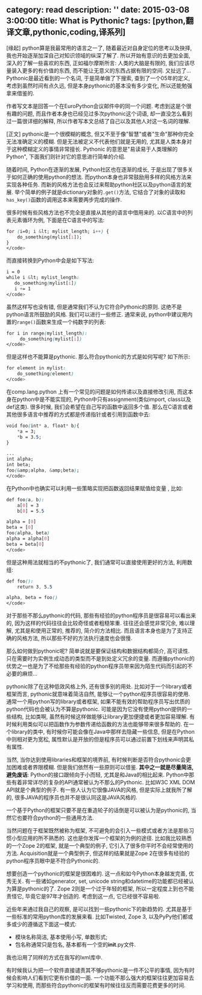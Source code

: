 category: read
description: ''
date: 2015-03-08 3:00:00
title: What is Pythonic?
tags: [python,翻译文章,pythonic,coding,译系列]
---

<p>[缘起] python算是我最常用的语言之一了, 随着最近对自身定位的思考以及抉择, 我也开始逐渐加深自己对知识领域的纵深了解了. 所以开始有意识的去更加全面, 深入的了解一些喜欢的东西, 正如福尔摩斯所言: 人类的大脑是有限的, 我们应该尽量装入更多的有价值的东西, 而不能让无意义的东西占据有限的空间. 又扯远了... Pythonic是最近看到的一个名词, 于是简单做了下搜索, 查到了一个05年的定义, 考虑到虽然时间有点久远, 但是本身pythonic的基本没有多少变化, 所以还能勉强拿来借鉴的.</p>

<p>作者写文本是回答一个在EuroPython会议邮件中的同一个问题. 考虑到这是个很有趣的问题, 而且作者本身也已经见过多次pythonic这个词语, 却一直没怎么看到过一篇很详细的解释, 所以作者写本文总结了自己以及其他人对这一名词的理解.</p>

<p>[正文]  pythonic是一个很模糊的概念, 但又不至于像"智慧"或者"生命"那种你完全无法准确定义的模糊. 但是无法被定义不代表他们就是无用的, 尤其是人类本身对于这种模糊定义的事情非常擅长. Pythonic 的意思是"易读易于人类理解的Python",  下面我们则针对它的意思进行简单的介绍.</p>

<p>随着时间, Python在逐渐的发展, Python社区也在逐渐的成长, 于是出现了很多关于如何正确的使用python的想法. 而python本身也非常鼓励用多样的风格方法来实现各种任务. 而新的风格方法也会反过来帮助python社区以及python语言的发展. 举个简单的例子就是dictionary对象的<code>.get()</code>方法, 它结合了对象的读取和<code>has_key()</code>函数的调用这本来需要两步完成的操作.</p>

<p>很多时候有些风格方法也不完全是直接从其他的语言中借用来的. 以C语言中的列表元素循环为例, 下面是在C语言中的写法:</p>


``` css
for (i=0; i &lt; mylist_length; i++) {
    do_something(mylist[i]);
}
</code>
```


<p>而直接转换到Python中会是如下写法:</p>


``` css
i = 0
while i &lt; mylist_length:
   do_something(mylist[i])
   i += 1
</code>
```


<p>虽然这样写也没有错, 但是通常我们不认为它符合Pythonic的原则. 这绝不是python语言所鼓励的风格. 我们可以进行一些修正. 通常来说, python中建议用内置的<code>range()</code>函数来生成一个纯数字的列表:</p>


``` css
for i in range(mylist_length):
     do_something(mylist[i])
</code>
```


<p>但是这样也不能算是pythonic. 那么符合pythonic的方式是如何写呢? 如下所示:</p>


``` css
for element in mylist:
    do_something(element)
</code>
```


<p>在comp.lang.python 上有一个常见的问题是如何传递以及直接修改引用, 而这本身在python中是不能实现的, Python中只有assignment(类似import, class以及def这类). 很多时候, 我们会希望在自己写的函数中返回多个值. 那么在C语言或者其他很多语言中推荐的方式都是传递指针或者引用到函数中去:</p>


``` css
void foo(int* a, float* b){
    *a = 3;
    *b = 3.5;
}

...
int alpha;
int beta;
foo(&amp;alpha, &amp;beta);
</code>
```


<p>在Python中也确实可以利用一些策略实现把函数返回结果赋值给变量 , 比如:</p>


``` css
def foo(a, b):
    a[0] = 3
    b[0] = 5.5

alpha = [0]
beta = [0]
foo(alpha, beta)
alpha = alpha[0]
beta = beta[0]
</code>
```


<p>但是这种用法就相当的不pythonic了, 我们通常可以直接使用更好的方法, 利用数组:</p>


``` css
def foo():
    return 3, 5.5

alpha, beta = foo()
</code>
```


<p>对于那些不那么pythonic的代码, 那些有经验的python程序员是很容易可以看出来的, 因为这样的代码往往会比较奇怪或者粗糙笨重. 往往还会感觉非常冗余, 难以理解, 尤其是和使用正常的, 推荐的, 简介的方法相比.  而且语言本身也是为了支持正确的风格方法,  所以那些不好的方法执行速度也会很慢.</p>

<p>那么如何做到pythonic呢? 简单说就是要保证结构和数据结构都简介, 高可读性. 只在需要时为实例生成动态的类型而不是到处定义冗余的变量. 而遵循pythonic的优势之一也是为了不给那些有经验的python程序员带来因为陌生代码而引起的不必要的麻烦...</p>

<p>pythonic除了在这种低效风格上外, 还有很多别的用处. 比如对于一个library或者框架而言, pythonic就意味着简洁自然, 能够让一个python程序员很容易的使用. 通常一个用python写的library或者框架,  如果不能有效的帮助程序员写出优质的python代码也会被认为不算是pythonic.  可能是因为它没有使用python提供的一些结构, 比如类啊, 虽然有时候这样做能够让library更加便捷或者更加容易理解.  有时候利用类似可以把函数作为参数传递给函数的方法也能够带来很多帮助的.  在一个library的类中, 有时候你可能会像在Java中那样去隐藏一些信息, 但是在Python中则相对更为宽松, 属性默认是开放的但是程序员可以通过前置下划线来声明其私有属性.</p>

<p>当然, 当你达到使用libraries和框架的境界前,  有时候判断是否符合pythonic会更加困难或者界限模糊. 但是我们依然有一些原则可以借鉴. <strong>其中之一就是尽量简洁, 避免废话</strong>: Python的接口跟倾向于小而轻, 尤其是和Java的相比起来. Python中那些有着非常详尽的复杂的API通常被认为不那么的Pythonic. 比如W3C XML DOM API就是个典型的例子. 有一些人认为它很像JAVA的风格, 但是实际上就我所了解的, 很多JAVA的程序员也并不是很认同这是JAVA风格的.</p>

<p>一个基于Python的框架只要不是在重造轮子的话倒是可以被认为是pythonic的, 当然它也要符合python的一些通用方法. </p>

<p>当然问题在于框架既然被称为框架, 不可避免的会引入一些模式或者方法是那些习惯小型应用的所不熟悉的. 这也是你发挥一个框架的为例的途径. 比如我比较熟悉的一个Zope 2的框架, 就是一个典型的例子, 它引入了很多你平时不会经常使用的方法. Acquisition就是一个典型例子, 但这样的结果就是Zope 2在很多有经验的python程序员眼中是不符合Pythonic的.</p>

<p>想要创造一个pythonic的框架是很困难的. 这一点和如今Python本身越发完善, 优秀无关. 有一些诸如generator, set, unicode string和datetime的功能都已经被认为算是pythonic的了. Zope 2则是一个过于年轻的框架, 所以一定程度上到也不能责怪它, 毕竟它是97年才创造的. 考虑到这一点, 它已经很不容易啦.</p>

<p>近些年来通过我自己的观察, 是可以找到一些pythonic下的新趋势的. 尤其是基于一些标准的常用python库的发展来看. 比如Twisted, Zope 3, 以及PyPy他们都或多或少的遵循这下面这一模式:</p>

<ul>
<li>模块名称简洁, 基本使用小写, 单数形式;</li>
<li>包名称通常只是包名, 基本都有一个空的<strong>init</strong>.py文件.</li>
</ul>

<p>我也沿用了同样的方式在我写的lxml库中.</p>

<p>有时候我认为把一个软件直接谴责其不够pythonic是一件不公平的事情, 因为有时候会影响人们看到它更有价值的一面. 一个功能不那么强大的框架往往更加容易去学习和使用, 而那些符合pythonic的框架有时候往往反而需要花费更多的时间.</p>
